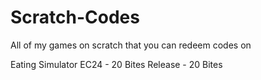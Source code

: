 # Scratch-Codes
All of my games on scratch that you can redeem codes on 

Eating Simulator
EC24 - 20 Bites
Release - 20 Bites
